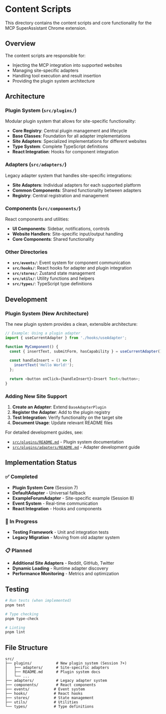 # Content Scripts

This directory contains the content scripts and core functionality for the MCP SuperAssistant Chrome extension.

## Overview

The content scripts are responsible for:
- Injecting the MCP integration into supported websites
- Managing site-specific adapters
- Handling tool execution and result insertion
- Providing the plugin system architecture

## Architecture

### Plugin System (`src/plugins/`)
Modular plugin system that allows for site-specific functionality:

- **Core Registry**: Central plugin management and lifecycle
- **Base Classes**: Foundation for all adapter implementations  
- **Site Adapters**: Specialized implementations for different websites
- **Type System**: Complete TypeScript definitions
- **React Integration**: Hooks for component integration

### Adapters (`src/adapters/`)
Legacy adapter system that handles site-specific integrations:

- **Site Adapters**: Individual adapters for each supported platform
- **Common Components**: Shared functionality between adapters
- **Registry**: Central registration and management

### Components (`src/components/`)
React components and utilities:

- **UI Components**: Sidebar, notifications, controls
- **Website Handlers**: Site-specific input/output handling  
- **Core Components**: Shared functionality

### Other Directories

- **`src/events/`**: Event system for component communication
- **`src/hooks/`**: React hooks for adapter and plugin integration
- **`src/stores/`**: Zustand state management
- **`src/utils/`**: Utility functions and helpers
- **`src/types/`**: TypeScript type definitions

## Development

### Plugin System (New Architecture)

The new plugin system provides a clean, extensible architecture:

```typescript
// Example: Using a plugin adapter
import { useCurrentAdapter } from './hooks/useAdapter';

function MyComponent() {
  const { insertText, submitForm, hasCapability } = useCurrentAdapter();
  
  const handleInsert = () => {
    insertText('Hello World!');
  };
  
  return <button onClick={handleInsert}>Insert Text</button>;
}
```

### Adding New Site Support

1. **Create an Adapter**: Extend `BaseAdapterPlugin`
2. **Register the Adapter**: Add to the plugin registry
3. **Test Integration**: Verify functionality on the target site
4. **Document Usage**: Update relevant README files

For detailed development guides, see:
- [`src/plugins/README.md`](src/plugins/README.md) - Plugin system documentation
- [`src/plugins/adapters/README.md`](src/plugins/adapters/README.md) - Adapter development guide

## Implementation Status

### ✅ Completed
- **Plugin System Core** (Session 7)
- **DefaultAdapter** - Universal fallback
- **ExampleForumAdapter** - Site-specific example (Session 8)
- **Event System** - Real-time communication
- **React Integration** - Hooks and components

### 🔄 In Progress  
- **Testing Framework** - Unit and integration tests
- **Legacy Migration** - Moving from old adapter system

### 📋 Planned
- **Additional Site Adapters** - Reddit, GitHub, Twitter
- **Dynamic Loading** - Runtime adapter discovery
- **Performance Monitoring** - Metrics and optimization

## Testing

```bash
# Run tests (when implemented)
pnpm test

# Type checking
pnpm type-check

# Linting
pnpm lint
```

## File Structure

```
src/
├── plugins/           # New plugin system (Session 7+)
│   ├── adapters/      # Site-specific adapters
│   ├── README.md      # Plugin system docs
│   └── ...
├── adapters/          # Legacy adapter system
├── components/        # React components
├── events/           # Event system
├── hooks/            # React hooks
├── stores/           # State management
├── utils/            # Utilities
└── types/            # Type definitions
```
